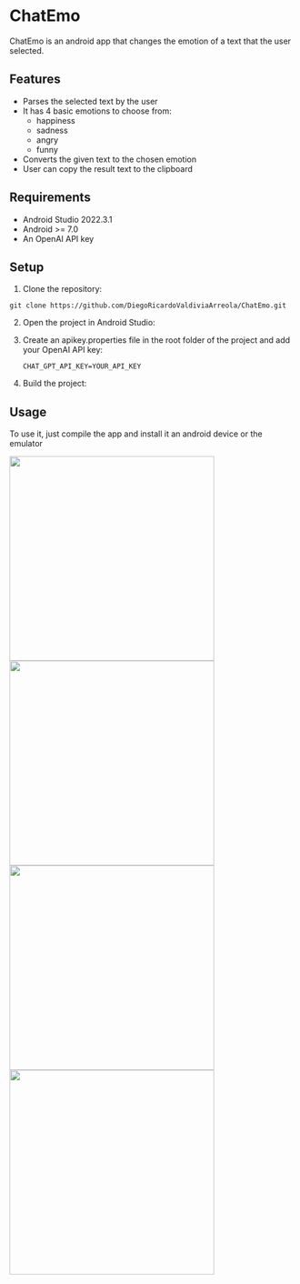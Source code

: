 # ChatEmo

ChatEmo is an android app that changes the emotion of a text that the user selected.
## Features

- Parses the selected text by the user
- It has 4 basic emotions to choose from:
  + happiness
  + sadness
  + angry
  + funny
- Converts the given text to the chosen emotion
- User can copy the result text to the clipboard


## Requirements

- Android Studio 2022.3.1
- Android >= 7.0
- An OpenAI API key

## Setup

1. Clone the repository:

```git clone https://github.com/DiegoRicardoValdiviaArreola/ChatEmo.git```

2. Open the project in Android Studio:

3. Create an apikey.properties file in the root folder of the project and add your OpenAI API key:
    
    ```CHAT_GPT_API_KEY=YOUR_API_KEY```

4. Build the project:

## Usage
To use it, just compile the app and install it an android device or the emulator



<img src="https://github.com/DiegoRicardoValdiviaArreola/ChatEmo/assets/26697056/bed6545b-154d-41ac-bec2-492a59341f74" width="360">
<img src="https://github.com/DiegoRicardoValdiviaArreola/ChatEmo/assets/26697056/b721fe84-6855-44a1-bd76-b3bee3d09a65" width="360" >
<img src="https://github.com/DiegoRicardoValdiviaArreola/ChatEmo/assets/26697056/2553d090-43d0-422d-8c5f-6dead7e22cce" width="360" >
<img src="https://github.com/DiegoRicardoValdiviaArreola/ChatEmo/assets/26697056/6bf54141-f923-49dd-a083-5ad6d9a10594" width="360" >

